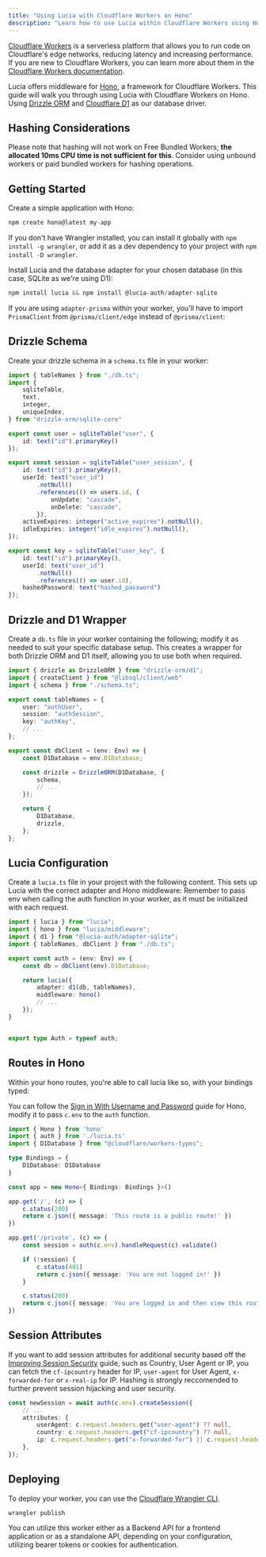 ```yaml
---
title: "Using Lucia with Cloudflare Workers on Hono"
description: "Learn how to use Lucia within Cloudflare Workers using Hono, Drizzle ORM and D1."
---
```


[Cloudflare Workers](https://workers.cloudflare.com/) is a serverless platform that allows you to run code on Cloudflare's edge networks, reducing latency and increasing performance. If you are new to Cloudflare Workers, you can learn more about them in the [Cloudflare Workers documentation](https://developers.cloudflare.com/workers/get-started/guide/).

Lucia offers middleware for [Hono](https://hono.dev/), a framework for Cloudflare Workers. This guide will walk you through using Lucia with Cloudflare Workers on Hono. Using [Drizzle ORM](https://orm.drizzle.team/) and [Cloudflare D1](https://developers.cloudflare.com/d1/) as our database driver.


## Hashing Considerations

Please note that hashing will not work on Free Bundled Workers; **the allocated 10ms CPU time is not sufficient for this**. Consider using unbound workers or paid bundled workers for hashing operations.

## Getting Started

Create a simple application with Hono:

```ts
npm create hono@latest my-app
```

If you don't have Wrangler installed, you can install it globally with `npm install -g wrangler`, or add it as a dev dependency to your project with `npm install -D wrangler`.

Install Lucia and the database adapter for your chosen database (in this case, SQLite as we're using D1):

```ts
npm install lucia && npm install @lucia-auth/adapter-sqlite
```

If you are using `adapter-prisma` within your worker, you'll have to import `PrismaClient` from `@prisma/client/edge` instead of `@prisma/client`:

## Drizzle Schema

Create your drizzle schema in a `schema.ts` file in your worker:

```ts
import { tableNames } from "./db.ts";
import {
	sqliteTable,
	text,
	integer,
	uniqueIndex,
} from "drizzle-orm/sqlite-core"

export const user = sqliteTable("user", {
	id: text("id").primaryKey()
});

export const session = sqliteTable("user_session", {
	id: text("id").primaryKey(),
	userId: text("user_id")
		.notNull()
		.references(() => users.id, {
			onUpdate: "cascade",
			onDelete: "cascade",
		}),
	activeExpires: integer("active_expires").notNull(),
	idleExpires: integer("idle_expires").notNull(),
});

export const key = sqliteTable("user_key", {
	id: text("id").primaryKey(),
	userId: text("user_id")
		.notNull()
		.references(() => user.id),
	hashedPassword: text("hashed_password")
});
```

## Drizzle and D1 Wrapper

Create a `db.ts` file in your worker containing the following; modify it as needed to suit your specific database setup.
This creates a wrapper for both Drizzle ORM and D1 itself, allowing you to use both when required.

```ts
import { drizzle as DrizzleORM } from "drizzle-orm/d1";
import { createClient } from "@libsql/client/web"
import { schema } from "./schema.ts";

export const tableNames = {
    user: "authUser",
    session: "authSession",
    key: "authKey",
    // ...
};

export const dbClient = (env: Env) => {
    const D1Database = env.D1Database;

    const drizzle = DrizzleORM(D1Database, {
        schema,
        // ...
    });

    return {
        D1Database,
        drizzle,
    };
};
```

## Lucia Configuration

Create a `lucia.ts` file in your project with the following content. This sets up Lucia with the correct adapter and Hono middleware:
Remember to pass env when calling the auth function in your worker, as it must be initialized with each request.

```ts
import { lucia } from "lucia";
import { hono } from "lucia/middleware";
import { d1 } from "@lucia-auth/adapter-sqlite";
import { tableNames, dbClient } from "./db.ts";

export const auth = (env: Env) => {
    const db = dbClient(env).D1Database;

    return lucia({
        adapter: d1(db, tableNames),
        middleware: hono()
        // ...
    });
}


export type Auth = typeof auth;
```

## Routes in Hono

Within your hono routes, you're able to call lucia like so, with your bindings typed:

You can follow the [Sign in With Username and Password](/guidebook/sign-in-with-username-and-password#hono) guide for Hono, modify it to pass `c.env` to the `auth` function.

```ts
import { Hono } from 'hono'
import { auth } from './lucia.ts'
import { D1Database } from "@cloudflare/workers-types";

type Bindings = {    
    D1Database: D1Database
}

const app = new Hono<{ Bindings: Bindings }>()

app.get('/', (c) => {
    c.status(200)
    return c.json({ message: 'This route is a public route!' })
})

app.get('/private', (c) => {
    const session = auth(c.env).handleRequest(c).validate()

    if (!session) {
        c.status(401)
        return c.json({ message: 'You are not logged in!' })
    }

    c.status(200)
    return c.json({ message: 'You are logged in and then view this route!', session })
})
```

## Session Attributes

If you want to add session attributes for additional security based off the [Improving Session Security](/guidebook/improving-session-security) guide, such as Country, User Agent or IP, you can fetch the `cf-ipcountry` header for IP, `user-agent` for User Agent, `x-forwarded-for` or `x-real-ip` for IP. Hashing is strongly reccomended to further prevent session hijacking and user security.

```ts
const newSession = await auth(c.env).createSession({
    // ...
    attributes: {
        userAgent: c.request.headers.get("user-agent") ?? null,
        country: c.request.headers.get("cf-ipcountry") ?? null,
        ip: c.request.headers.get("x-forwarded-for") || c.request.headers.get("x-real-ip") ?? null,
    },
});
```

## Deploying

To deploy your worker, you can use the [Cloudflare Wrangler CLI](https://developers.cloudflare.com/workers/cli-wrangler).

```
wrangler publish
```

You can utilize this worker either as a Backend API for a frontend application or as a standalone API, depending on your configuration, utilizing bearer tokens or cookies for authentication.

